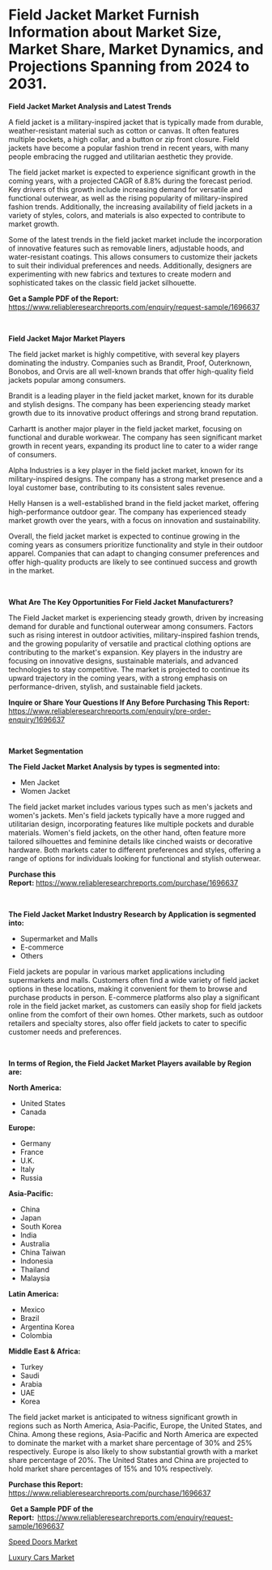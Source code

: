 <p><h1>Field Jacket Market Furnish Information about Market Size, Market Share, Market Dynamics, and Projections Spanning from 2024 to 2031.</h1></p><p><strong>Field Jacket Market Analysis and Latest Trends</strong></p>
<p><p>A field jacket is a military-inspired jacket that is typically made from durable, weather-resistant material such as cotton or canvas. It often features multiple pockets, a high collar, and a button or zip front closure. Field jackets have become a popular fashion trend in recent years, with many people embracing the rugged and utilitarian aesthetic they provide.</p><p>The field jacket market is expected to experience significant growth in the coming years, with a projected CAGR of 8.8% during the forecast period. Key drivers of this growth include increasing demand for versatile and functional outerwear, as well as the rising popularity of military-inspired fashion trends. Additionally, the increasing availability of field jackets in a variety of styles, colors, and materials is also expected to contribute to market growth.</p><p>Some of the latest trends in the field jacket market include the incorporation of innovative features such as removable liners, adjustable hoods, and water-resistant coatings. This allows consumers to customize their jackets to suit their individual preferences and needs. Additionally, designers are experimenting with new fabrics and textures to create modern and sophisticated takes on the classic field jacket silhouette.</p></p>
<p><strong>Get a Sample PDF of the Report:&nbsp;</strong> <a href="https://www.reliableresearchreports.com/enquiry/request-sample/1696637">https://www.reliableresearchreports.com/enquiry/request-sample/1696637</a></p>
<p>&nbsp;</p>
<p><strong>Field Jacket Major Market Players</strong></p>
<p><p>The field jacket market is highly competitive, with several key players dominating the industry. Companies such as Brandit, Proof, Outerknown, Bonobos, and Orvis are all well-known brands that offer high-quality field jackets popular among consumers. </p><p>Brandit is a leading player in the field jacket market, known for its durable and stylish designs. The company has been experiencing steady market growth due to its innovative product offerings and strong brand reputation. </p><p>Carhartt is another major player in the field jacket market, focusing on functional and durable workwear. The company has seen significant market growth in recent years, expanding its product line to cater to a wider range of consumers.</p><p>Alpha Industries is a key player in the field jacket market, known for its military-inspired designs. The company has a strong market presence and a loyal customer base, contributing to its consistent sales revenue.</p><p>Helly Hansen is a well-established brand in the field jacket market, offering high-performance outdoor gear. The company has experienced steady market growth over the years, with a focus on innovation and sustainability.</p><p>Overall, the field jacket market is expected to continue growing in the coming years as consumers prioritize functionality and style in their outdoor apparel. Companies that can adapt to changing consumer preferences and offer high-quality products are likely to see continued success and growth in the market.</p></p>
<p>&nbsp;</p>
<p><strong>What Are The Key Opportunities For Field Jacket Manufacturers?</strong></p>
<p><p>The Field Jacket market is experiencing steady growth, driven by increasing demand for durable and functional outerwear among consumers. Factors such as rising interest in outdoor activities, military-inspired fashion trends, and the growing popularity of versatile and practical clothing options are contributing to the market's expansion. Key players in the industry are focusing on innovative designs, sustainable materials, and advanced technologies to stay competitive. The market is projected to continue its upward trajectory in the coming years, with a strong emphasis on performance-driven, stylish, and sustainable field jackets.</p></p>
<p><strong>Inquire or Share Your Questions If Any Before Purchasing This Report:</strong> <a href="https://www.reliableresearchreports.com/enquiry/pre-order-enquiry/1696637">https://www.reliableresearchreports.com/enquiry/pre-order-enquiry/1696637</a></p>
<p>&nbsp;</p>
<p><strong>Market Segmentation</strong></p>
<p><strong>The Field Jacket Market Analysis by types is segmented into:</strong></p>
<p><ul><li>Men Jacket</li><li>Women Jacket</li></ul></p>
<p><p>The field jacket market includes various types such as men's jackets and women's jackets. Men's field jackets typically have a more rugged and utilitarian design, incorporating features like multiple pockets and durable materials. Women's field jackets, on the other hand, often feature more tailored silhouettes and feminine details like cinched waists or decorative hardware. Both markets cater to different preferences and styles, offering a range of options for individuals looking for functional and stylish outerwear.</p></p>
<p><strong>Purchase this Report:&nbsp;</strong><a href="https://www.reliableresearchreports.com/purchase/1696637">https://www.reliableresearchreports.com/purchase/1696637</a></p>
<p>&nbsp;</p>
<p><strong>The Field Jacket Market Industry Research by Application is segmented into:</strong></p>
<p><ul><li>Supermarket and Malls</li><li>E-commerce</li><li>Others</li></ul></p>
<p><p>Field jackets are popular in various market applications including supermarkets and malls. Customers often find a wide variety of field jacket options in these locations, making it convenient for them to browse and purchase products in person. E-commerce platforms also play a significant role in the field jacket market, as customers can easily shop for field jackets online from the comfort of their own homes. Other markets, such as outdoor retailers and specialty stores, also offer field jackets to cater to specific customer needs and preferences.</p></p>
<p>&nbsp;</p>
<p><strong>In terms of Region, the Field Jacket Market Players available by Region are:</strong></p>
<p>
    <p> <strong> North America: </strong>
        <ul>
            <li>United States</li>
            <li>Canada</li>
        </ul>
        </p> 
    <p> <strong> Europe: </strong>
        <ul>
            <li>Germany</li>
            <li>France</li>
            <li>U.K.</li>
            <li>Italy</li>
            <li>Russia</li>
        </ul>
        </p> 
    <p> <strong> Asia-Pacific: </strong>
        <ul>
            <li>China</li>
            <li>Japan</li>
            <li>South Korea</li>
            <li>India</li>
            <li>Australia</li>
            <li>China Taiwan</li>
            <li>Indonesia</li>
            <li>Thailand</li>
            <li>Malaysia</li>
        </ul>
        </p> 
    <p> <strong> Latin America: </strong>
        <ul>
            <li>Mexico</li>
            <li>Brazil</li>
            <li>Argentina Korea</li>
            <li>Colombia</li>
        </ul>
        </p> 
    <p> <strong> Middle East & Africa: </strong>
        <ul>
            <li>Turkey</li>
            <li>Saudi</li>
            <li>Arabia</li>
            <li>UAE</li>
            <li>Korea</li>
        </ul>
    </p>
    </p>
<p><p>The field jacket market is anticipated to witness significant growth in regions such as North America, Asia-Pacific, Europe, the United States, and China. Among these regions, Asia-Pacific and North America are expected to dominate the market with a market share percentage of 30% and 25% respectively. Europe is also likely to show substantial growth with a market share percentage of 20%. The United States and China are projected to hold market share percentages of 15% and 10% respectively.</p></p>
<p><strong>Purchase this Report: </strong><a href="https://www.reliableresearchreports.com/purchase/1696637">https://www.reliableresearchreports.com/purchase/1696637</a></p>
<p>&nbsp;<strong>Get a Sample PDF of the Report:&nbsp;&nbsp;</strong><a href="https://www.reliableresearchreports.com/enquiry/request-sample/1696637">https://www.reliableresearchreports.com/enquiry/request-sample/1696637</a></p>
<p><strong></strong></p>
<p><p><a href="https://view.publitas.com/reportprime-1/speed-doors-market-size-global-industry-overview-market-segmentation-and-forecast-2024-to-2031/">Speed Doors Market</a></p><p><a href="https://cautious-neon-760.notion.site/Luxury-Cars-Market-Share-Market-New-Trends-Analysis-Report-By-Type-By-Application-By-End-use-By-a62618cf29414d57b60d77aea3faa725">Luxury Cars Market</a></p></p>